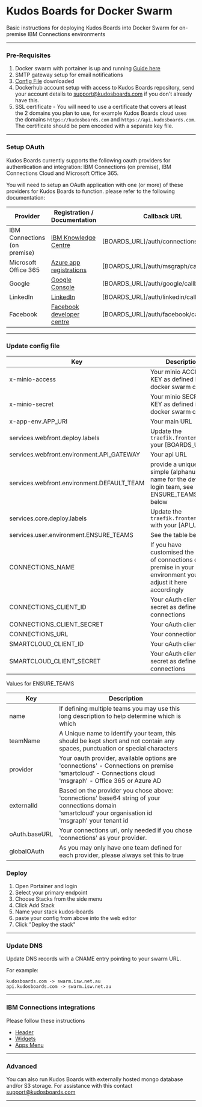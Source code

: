 # Kudos Boards for Docker Swarm

Basic instructions for deploying Kudos Boards into Docker Swarm for on-premise IBM Connections environments

---

### Pre-Requisites

1. Docker swarm with portainer is up and running [Guide here](/swarm/setup/)
1. SMTP gateway setup for email notifications
1. [Config File](/assets/config/boards-swarm.yml) downloaded
1. Dockerhub account setup with access to Kudos Boards repository, send your account details to support@kudosboards.com if you don't already have this.
1. SSL certificate - You will need to use a certificate that covers at least the 2 domains you plan to use, for example Kudos Boards cloud uses the domains `https://kudosboards.com` and `https://api.kudosboards.com`. The certificate should be pem encoded with a separate key file.

---

### Setup OAuth

Kudos Boards currently supports the following oauth providers for authentication and integration: IBM Connections (on premise), IBM Connections Cloud and Microsoft Office 365.

You will need to setup an OAuth application with one (or more) of these providers for Kudos Boards to function. please refer to the following documentation:

| Provider                     | Registration / Documentation                                                                                                          | Callback URL                  | Scopes |
| ---------------------------- | ------------------------------------------------------------------------------------------------------------------------------------- | ----------------------------- | ------ |
| IBM Connections (on premise) | [IBM Knowledge Centre](https://www.ibm.com/support/knowledgecenter/en/SSYGQH_6.0.0/admin/admin/r_admin_common_oauth_manage_list.html) | [BOARDS_URL]/auth/connections/callback |
| Microsoft Office 365         | [Azure app registrations](https://portal.azure.com/#blade/Microsoft_AAD_RegisteredApps/ApplicationsListBlade)                         | [BOARDS_URL]/auth/msgraph/callback     |
| Google                       | [Google Console](https://console.developers.google.com/apis/credentials)                                                              | [BOARDS_URL]/auth/google/callback      |
| LinkedIn                     | [LinkedIn](https://www.linkedin.com/developers/apps)                                                                                  | [BOARDS_URL]/auth/linkedin/callback    |
| Facebook                     | [Facebook developer centre](https://developers.facebook.com/apps/2087069981334024/fb-login/settings/)                                 | [BOARDS_URL]/auth/facebook/callback    |

---

### Update config file

| Key                                        | Description                                                                                                      |
| ------------------------------------------ | ---------------------------------------------------------------------------------------------------------------- |
| x-minio-access                             | Your minio ACCESS KEY as defined in your docker swarm config                                                     |
| x-minio-secret                             | Your minio SECRET KEY as defined in your docker swarm config                                                     |
| x-app-env.APP_URI                          | Your main URL                                                                                                    |
| services.webfront.deploy.labels            | Update the `traefik.frontend.rule` your [BOARDS_URL]
| services.webfront.environment.API_GATEWAY  | Your api URL                                                                                                     |
| services.webfront.environment.DEFAULT_TEAM | provide a unique simple (alphanumeric) name for the default login team, see ENSURE_TEAMS below                   |
| services.core.deploy.labels                | Update the `traefik.frontend.rule` with your [API_URL]
| services.user.environment.ENSURE_TEAMS     | See the table below                                                                                              |
| CONNECTIONS_NAME                           | If you have customised the name of connections on premise in your environment you may adjust it here accordingly |
| CONNECTIONS_CLIENT_ID                      | Your oAuth client secret as defined in connections                                                               |
| CONNECTIONS_CLIENT_SECRET                  | Your oAuth client id                                                                                             |
| CONNECTIONS_URL                            | Your connections URL                                                                                             |
| SMARTCLOUD_CLIENT_ID                       | Your oAuth client id                                                                                             |
| SMARTCLOUD_CLIENT_SECRET                   | Your oAuth client secret as defined in connections                                                               |

Values for ENSURE_TEAMS

| Key           | Description                                                                                                                                                       |
| ------------- | ----------------------------------------------------------------------------------------------------------------------------------------------------------------- |
| name          | If defining multiple teams you may use this long description to help determine which is which                                                                     |
| teamName      | A Unique name to identify your team, this should be kept short and not contain any spaces, punctuation or special characters                                      |
| provider      | Your oauth provider, available options are <br>'connections' - Connections on premise<br>'smartcloud' - Connections cloud<br>'msgraph' - Office 365 or Azure AD   |
| externalId    | Based on the provider you chose above:<br>'connections' base64 string of your connections domain<br>'smartcloud' your organisation id<br>'msgraph' your tenant id |
| oAuth.baseURL | Your connections url, only needed if you chose 'connections' as your provider.                                                                                    |
| globalOAuth   | As you may only have one team defined for each provider, please always set this to true                                                                           |

### Deploy

1. Open Portainer and login
1. Select your primary endpoint
1. Choose Stacks from the side menu
1. Click Add Stack
1. Name your stack kudos-boards
1. paste your config from above into the web editor
1. Click "Deploy the stack"

---

### Update DNS

Update DNS records with a CNAME entry pointing to your swarm URL.

For example:

    kudosboards.com -> swarm.isw.net.au
    api.kudosboards.com -> swarm.isw.net.au

---

### IBM Connections integrations

Please follow these instructions

- [Header](/boards/connections/header/)
- [Widgets](/boards/connections/widgets/)
- [Apps Menu](/boards/connections/apps-menu-on-prem/)


---

### Advanced

You can also run Kudos Boards with externally hosted mongo database and/or S3 storage.
For assistance with this contact [support@kudosboards.com](mailto:support@kudosboards.com)

---

